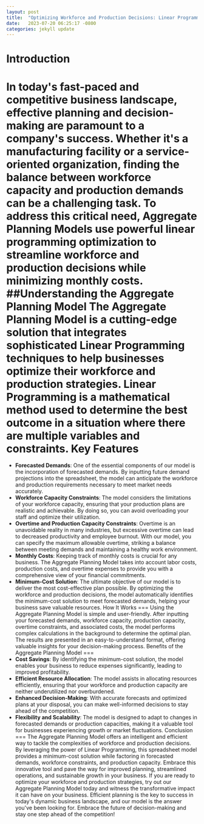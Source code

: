 ```yaml
---
layout: post
title:  "Optimizing Workforce and Production Decisions: Linear Programming Aggregate Planning Spreadsheet Model"
date:   2023-07-20 06:25:17 -0800
categories: jekyll update
---
```

Introduction
===
In today's fast-paced and competitive business landscape, effective planning and decision-making are paramount to a company's success. Whether it's a manufacturing facility or a service-oriented organization, finding the balance between workforce capacity and production demands can be a challenging task. To address this critical need, Aggregate Planning Models use powerful linear programming optimization to streamline workforce and production decisions while minimizing monthly costs.
##Understanding the Aggregate Planning Model
The Aggregate Planning Model is a cutting-edge solution that integrates sophisticated Linear Programming techniques to help businesses optimize their workforce and production strategies. Linear Programming is a mathematical method used to determine the best outcome in a situation where there are multiple variables and constraints.
Key Features
===
-	**Forecasted Demands**: One of the essential components of our model is the incorporation of forecasted demands. By inputting future demand projections into the spreadsheet, the model can anticipate the workforce and production requirements necessary to meet market needs accurately.
-	**Workforce Capacity Constraints**: The model considers the limitations of your workforce capacity, ensuring that your production plans are realistic and achievable. By doing so, you can avoid overloading your staff and optimize their utilization.
-	**Overtime and Production Capacity Constraints**: Overtime is an unavoidable reality in many industries, but excessive overtime can lead to decreased productivity and employee burnout. With our model, you can specify the maximum allowable overtime, striking a balance between meeting demands and maintaining a healthy work environment.
-	**Monthly Costs**: Keeping track of monthly costs is crucial for any business. The Aggregate Planning Model takes into account labor costs, production costs, and overtime expenses to provide you with a comprehensive view of your financial commitments.
-	**Minimum-Cost Solution**: The ultimate objective of our model is to deliver the most cost-effective plan possible. By optimizing the workforce and production decisions, the model automatically identifies the minimum-cost solution to meet forecasted demands, helping your business save valuable resources.
How It Works
===
Using the Aggregate Planning Model is simple and user-friendly. After inputting your forecasted demands, workforce capacity, production capacity, overtime constraints, and associated costs, the model performs complex calculations in the background to determine the optimal plan. The results are presented in an easy-to-understand format, offering valuable insights for your decision-making process.
Benefits of the Aggregate Planning Model
===
-	**Cost Savings**: By identifying the minimum-cost solution, the model enables your business to reduce expenses significantly, leading to improved profitability.
-	**Efficient Resource Allocation**: The model assists in allocating resources efficiently, ensuring that your workforce and production capacity are neither underutilized nor overburdened.
-	**Enhanced Decision-Making**: With accurate forecasts and optimized plans at your disposal, you can make well-informed decisions to stay ahead of the competition.
-	**Flexibility and Scalability**: The model is designed to adapt to changes in forecasted demands or production capacities, making it a valuable tool for businesses experiencing growth or market fluctuations.
Conclusion
===
The Aggregate Planning Model offers an intelligent and efficient way to tackle the complexities of workforce and production decisions. By leveraging the power of Linear Programming, this spreadsheet model provides a minimum-cost solution while factoring in forecasted demands, workforce constraints, and production capacity. Embrace this innovative tool and pave the way for improved planning, streamlined operations, and sustainable growth in your business.
If you are ready to optimize your workforce and production strategies, try out our Aggregate Planning Model today and witness the transformative impact it can have on your business. Efficient planning is the key to success in today's dynamic business landscape, and our model is the answer you've been looking for. Embrace the future of decision-making and stay one step ahead of the competition!

 